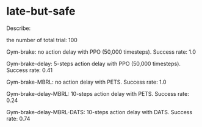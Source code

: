 # late-but-safe

Describe:

the number of total trial: 100

Gym-brake: no action delay with PPO (50,000 timesteps). Success rate: 1.0

Gym-brake-delay: 5-steps action delay with PPO (50,000 timesteps). Success rate: 0.41

Gym-brake-MBRL: no action delay with PETS. Success rate: 1.0

Gym-brake-delay-MBRL: 10-steps action delay with PETS. Success rate: 0.24

Gym-brake-delay-MBRL-DATS: 10-steps action delay with DATS. Success rate: 0.74
